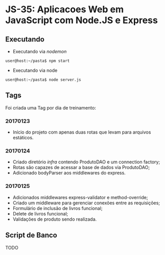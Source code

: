 # JS-35: Aplicacoes Web em JavaScript com Node.JS e Express

## Executando

* Executando via _nodemon_

```
user@host:~/pasta$ npm start
```

* Executando via node

```
user@host:~/pasta$ node server.js
```

## Tags

Foi criada uma Tag por dia de treinamento:

### 20170123
* Início do projeto com apenas duas rotas que levam para arquivos estáticos.

### 20170124
* Criado diretório *infra* contendo ProdutoDAO e um connection factory;
* Rotas são capazes de acessar a base de dados via ProdutoDAO;
* Adicionado bodyParser aos middlewares do express.

### 20170125
* Adicionados middlewares express-validator e method-override;
* Criado um middleware para gerenciar conexões entre as requisições;
* Formulário de inclusão de livros funcional;
* Delete de livros funcional;
* Validações de produto sendo realizada.

## Script de Banco
TODO
